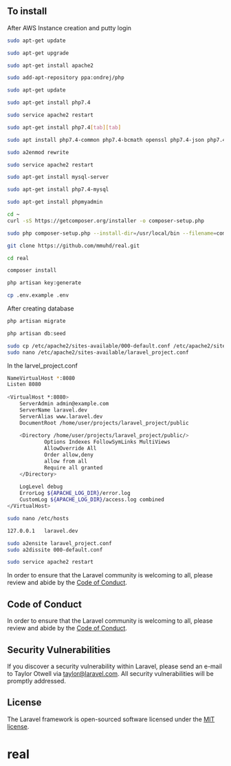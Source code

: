 ## To install

After AWS Instance creation and putty login

```bash
sudo apt-get update
```

```bash
sudo apt-get upgrade
```

```bash
sudo apt-get install apache2
```

```bash
sudo add-apt-repository ppa:ondrej/php
```
```bash
sudo apt-get update
```

```bash
sudo apt-get install php7.4
```

```bash
sudo service apache2 restart
```

```bash
sudo apt-get install php7.4[tab][tab]
```

```bash
sudo apt install php7.4-common php7.4-bcmath openssl php7.4-json php7.4-mbstring
```

```bash
sudo a2enmod rewrite
```

```bash
sudo service apache2 restart
```

```bash
sudo apt-get install mysql-server
```

```bash
sudo apt-get install php7.4-mysql
```

```bash
sudo apt-get install phpmyadmin
```

```bash
cd ~
curl -sS https://getcomposer.org/installer -o composer-setup.php
```

```bash
sudo php composer-setup.php --install-dir=/usr/local/bin --filename=composer
```

```bash
git clone https://github.com/mmuhd/real.git
```

```bash
cd real
```

```bash
composer install
```

```bash
php artisan key:generate
```

```bash
cp .env.example .env
```

After creating database

```bash
php artisan migrate
```

```bash
php artisan db:seed
```


```bash
sudo cp /etc/apache2/sites-available/000-default.conf /etc/apache2/sites-available/laravel.conf
sudo nano /etc/apache2/sites-available/laravel_project.conf
```
In the larvel_project.conf

```bash
NameVirtualHost *:8080
Listen 8080
 
<VirtualHost *:8080>
    ServerAdmin admin@example.com
    ServerName laravel.dev
    ServerAlias www.laravel.dev
    DocumentRoot /home/user/projects/laravel_project/public
     
    <Directory /home/user/projects/laravel_project/public/>
            Options Indexes FollowSymLinks MultiViews
            AllowOverride All
            Order allow,deny
            allow from all
            Require all granted
    </Directory>
     
    LogLevel debug
    ErrorLog ${APACHE_LOG_DIR}/error.log
    CustomLog ${APACHE_LOG_DIR}/access.log combined
</VirtualHost>
```

```bash
sudo nano /etc/hosts
```

```bash
127.0.0.1   laravel.dev
```

```bash
sudo a2ensite laravel_project.conf
sudo a2dissite 000-default.conf
```

```bash
sudo service apache2 restart
```


In order to ensure that the Laravel community is welcoming to all, please review and abide by the [Code of Conduct](https://laravel.com/docs/contributions#code-of-conduct).

## Code of Conduct

In order to ensure that the Laravel community is welcoming to all, please review and abide by the [Code of Conduct](https://laravel.com/docs/contributions#code-of-conduct).

## Security Vulnerabilities

If you discover a security vulnerability within Laravel, please send an e-mail to Taylor Otwell via [taylor@laravel.com](mailto:taylor@laravel.com). All security vulnerabilities will be promptly addressed.

## License

The Laravel framework is open-sourced software licensed under the [MIT license](https://opensource.org/licenses/MIT).
# real
